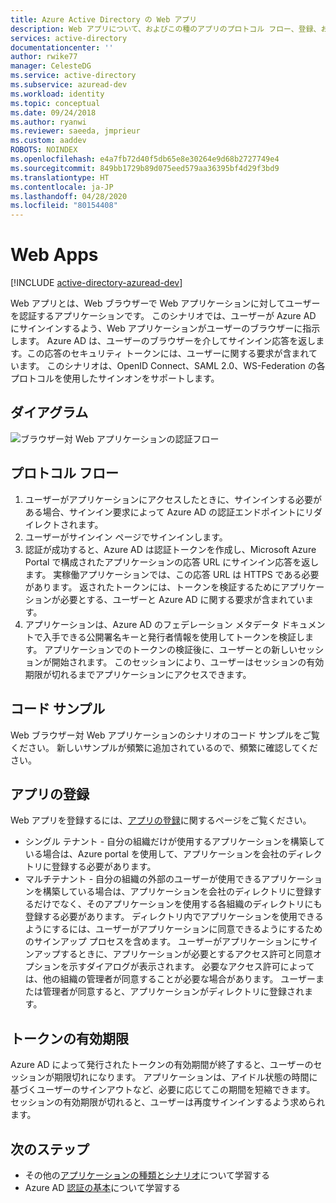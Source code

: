 ```yaml
---
title: Azure Active Directory の Web アプリ
description: Web アプリについて、およびこの種のアプリのプロトコル フロー、登録、およびトークンの有効期限の基本について説明します。
services: active-directory
documentationcenter: ''
author: rwike77
manager: CelesteDG
ms.service: active-directory
ms.subservice: azuread-dev
ms.workload: identity
ms.topic: conceptual
ms.date: 09/24/2018
ms.author: ryanwi
ms.reviewer: saeeda, jmprieur
ms.custom: aaddev
ROBOTS: NOINDEX
ms.openlocfilehash: e4a7fb72d40f5db65e8e30264e9d68b2727749e4
ms.sourcegitcommit: 849bb1729b89d075eed579aa36395bf4d29f3bd9
ms.translationtype: HT
ms.contentlocale: ja-JP
ms.lasthandoff: 04/28/2020
ms.locfileid: "80154408"
---
```

# <a name="web-apps"></a>Web Apps

[!INCLUDE [active-directory-azuread-dev](../../../includes/active-directory-azuread-dev.md)]

Web アプリとは、Web ブラウザーで Web アプリケーションに対してユーザーを認証するアプリケーションです。 このシナリオでは、ユーザーが Azure AD にサインインするよう、Web アプリケーションがユーザーのブラウザーに指示します。 Azure AD は、ユーザーのブラウザーを介してサインイン応答を返します。この応答のセキュリティ トークンには、ユーザーに関する要求が含まれています。 このシナリオは、OpenID Connect、SAML 2.0、WS-Federation の各プロトコルを使用したサインオンをサポートします。

## <a name="diagram"></a>ダイアグラム

![ブラウザー対 Web アプリケーションの認証フロー](./media/authentication-scenarios/web-browser-to-web-api.png)

## <a name="protocol-flow"></a>プロトコル フロー

1. ユーザーがアプリケーションにアクセスしたときに、サインインする必要がある場合、サインイン要求によって Azure AD の認証エンドポイントにリダイレクトされます。
1. ユーザーがサインイン ページでサインインします。
1. 認証が成功すると、Azure AD は認証トークンを作成し、Microsoft Azure Portal で構成されたアプリケーションの応答 URL にサインイン応答を返します。 実稼働アプリケーションでは、この応答 URL は HTTPS である必要があります。 返されたトークンには、トークンを検証するためにアプリケーションが必要とする、ユーザーと Azure AD に関する要求が含まれています。
1. アプリケーションは、Azure AD のフェデレーション メタデータ ドキュメントで入手できる公開署名キーと発行者情報を使用してトークンを検証します。 アプリケーションでのトークンの検証後に、ユーザーとの新しいセッションが開始されます。 このセッションにより、ユーザーはセッションの有効期限が切れるまでアプリケーションにアクセスできます。

## <a name="code-samples"></a>コード サンプル

Web ブラウザー対 Web アプリケーションのシナリオのコード サンプルをご覧ください。 新しいサンプルが頻繁に追加されているので、頻繁に確認してください。

## <a name="app-registration"></a>アプリの登録

Web アプリを登録するには、[アプリの登録](../develop/quickstart-register-app.md?toc=/azure/active-directory/azuread-dev/toc.json&bc=/azure/active-directory/azuread-dev/breadcrumb/toc.json)に関するページをご覧ください。

* シングル テナント - 自分の組織だけが使用するアプリケーションを構築している場合は、Azure portal を使用して、アプリケーションを会社のディレクトリに登録する必要があります。
* マルチテナント - 自分の組織の外部のユーザーが使用できるアプリケーションを構築している場合は、アプリケーションを会社のディレクトリに登録するだけでなく、そのアプリケーションを使用する各組織のディレクトリにも登録する必要があります。 ディレクトリ内でアプリケーションを使用できるようにするには、ユーザーがアプリケーションに同意できるようにするためのサインアップ プロセスを含めます。 ユーザーがアプリケーションにサインアップするときに、アプリケーションが必要とするアクセス許可と同意オプションを示すダイアログが表示されます。 必要なアクセス許可によっては、他の組織の管理者が同意することが必要な場合があります。 ユーザーまたは管理者が同意すると、アプリケーションがディレクトリに登録されます。

## <a name="token-expiration"></a>トークンの有効期限

Azure AD によって発行されたトークンの有効期間が終了すると、ユーザーのセッションが期限切れになります。 アプリケーションは、アイドル状態の時間に基づくユーザーのサインアウトなど、必要に応じてこの期間を短縮できます。 セッションの有効期限が切れると、ユーザーは再度サインインするよう求められます。

## <a name="next-steps"></a>次のステップ

* その他の[アプリケーションの種類とシナリオ](app-types.md)について学習する
* Azure AD [認証の基本](v1-authentication-scenarios.md)について学習する
